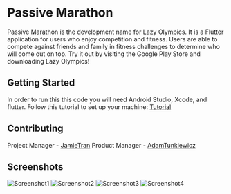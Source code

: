 # Passive Marathon

Passive Marathon is the development name for Lazy Olympics. It is a Flutter application for users who enjoy competition and fitness. Users are able to compete against friends and family in fitness challenges to determine who will come out on top. Try it out by visiting the Google Play Store and downloading Lazy Olympics!

## Getting Started

In order to run this this code you will need Android Studio, Xcode, and flutter.
Follow this tutorial to set up your machine: [Tutorial](https://flutter.dev/docs/get-started/codelab)

## Contributing

Project Manager - [JamieTran](https://github.com/JamieTran)
Product Manager - [AdamTunkiewicz](https://github.com/Tuncarrot)

## Screenshots

![Screenshot1](https://github.com/JamieTran/PassiveMarathon/blob/master/assets/screenshots/sc1.png)
![Screenshot2](https://github.com/JamieTran/PassiveMarathon/blob/master/assets/screenshots/sc2.png)
![Screenshot3](https://github.com/JamieTran/PassiveMarathon/blob/master/assets/screenshots/sc3.png)
![Screenshot4](https://github.com/JamieTran/PassiveMarathon/blob/master/assets/screenshots/sc4.png)
